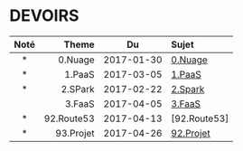 # DEVOIRS

|Noté|  Theme   | Du       | Sujet                        |
|:--:|---------:|:--------:|:-----------------------------|  
| *  |0.Nuage    |2017-01-30|[0.Nuage](0.Nuage/README.md#devoir)              |
| *  |1.PaaS    |2017-03-05|[1.PaaS](1.PaaS/README.md#devoir)  |
| *  |2.SPark   |2017-02-22|[2.Spark](2.mS/1.Spark/README.md#devoir)  |
|    |3.FaaS    |2017-04-05|[3.FaaS](3.FaaS/README.md#devoir)  |
| *  |92.Route53|2017-04-13|[92.Route53]|
| *  |93.Projet |2017-04-26|[92.Projet](93.Projet/README.md#devoir)|


